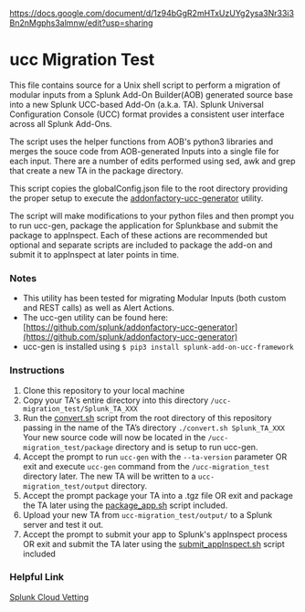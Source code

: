 https://docs.google.com/document/d/1z94bGgR2mHTxUzUYg2ysa3Nr33i3Bn2nMgphs3almnw/edit?usp=sharing

# ucc Migration Test

This file contains source for a Unix shell script to perform a migration of modular inputs from a Splunk Add-On Builder(AOB) generated source base into a new Splunk UCC-based Add-On (a.k.a. TA).  Splunk Universal Configuration Console (UCC) format provides a consistent user interface across all Splunk Add-Ons.  

The script uses the helper functions from AOB's python3 libraries and merges the souce code from AOB-generated Inputs into a single file for each input.   There are a number of edits performed using sed, awk and grep that create a new TA in the package directory.

This script copies the globalConfig.json file to the root directory providing the proper setup to execute the [addonfactory-ucc-generator](https://github.com/splunk/addonfactory-ucc-generator) utility.

The script will make modifications to your python files and then prompt you to run ucc-gen, package the application for Splunkbase and submit the package to appInspect.  Each of these actions are recommended but optional and separate scripts are included to package the add-on and submit it to appInspect at later points in time.   

### Notes
- This utility has been tested for migrating Modular Inputs (both custom and REST calls) as well as Alert Actions. 
- The ucc-gen utility can be found here: [https://github.com/splunk/addonfactory-ucc-generator](https://github.com/splunk/addonfactory-ucc-generator)
- ucc-gen is installed using `$ pip3 install splunk-add-on-ucc-framework`

### Instructions
1. Clone this repository to your local machine
2. Copy your TA's entire directory into this directory `/ucc-migration_test/Splunk_TA_XXX`
3. Run the [convert.sh](./convert.sh) script from the root directory of this repository passing in the name of the TA’s directory    `./convert.sh Splunk_TA_XXX` 
    Your new source code will now be located in the `/ucc-migration_test/package` directory and is setup to run ucc-gen.
4. Accept the prompt to run `ucc-gen` with the `--ta-version` parameter OR exit and execute `ucc-gen` command from the `/ucc-migration_test` directory later.  The new TA will be written to a `ucc-migration_test/output` directory.
5. Accept the prompt package your TA into a .tgz file OR exit and package the TA later using the [package_app.sh](./package_app.sh) script included.
5. Upload your new TA from `ucc-migration_test/output/` to a Splunk server and test it out.
6. Accept the prompt to submit your app to Splunk's appInspect process OR exit and submit the TA later using the [submit_appInspect.sh](./submit_appInspect.sh) script included

### Helpful Link
[Splunk Cloud Vetting](https://dev.splunk.com/enterprise/docs/releaseapps/cloudvetting/)




